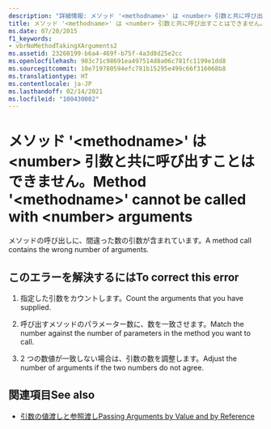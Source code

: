 ```yaml
---
description: "詳細情報: メソッド '<methodname>' は <number> 引数と共に呼び出すことはできません"
title: メソッド '<methodname>' は <number> 引数と共に呼び出すことはできません。
ms.date: 07/20/2015
f1_keywords:
- vbrNoMethodTakingXArguments2
ms.assetid: 23260199-b6a4-469f-b75f-4a3d8d25e2cc
ms.openlocfilehash: 903c71c98691ea497514d8a06c781fc1199e1dd8
ms.sourcegitcommit: 10e719780594efc781b15295e499c66f316068b8
ms.translationtype: HT
ms.contentlocale: ja-JP
ms.lasthandoff: 02/14/2021
ms.locfileid: "100430002"
---
```

# <a name="method-methodname-cannot-be-called-with-number-arguments"></a><span data-ttu-id="53391-103">メソッド '\<methodname>' は \<number> 引数と共に呼び出すことはできません。</span><span class="sxs-lookup"><span data-stu-id="53391-103">Method '\<methodname>' cannot be called with \<number> arguments</span></span>

<span data-ttu-id="53391-104">メソッドの呼び出しに、間違った数の引数が含まれています。</span><span class="sxs-lookup"><span data-stu-id="53391-104">A method call contains the wrong number of arguments.</span></span>  
  
## <a name="to-correct-this-error"></a><span data-ttu-id="53391-105">このエラーを解決するには</span><span class="sxs-lookup"><span data-stu-id="53391-105">To correct this error</span></span>  
  
1. <span data-ttu-id="53391-106">指定した引数をカウントします。</span><span class="sxs-lookup"><span data-stu-id="53391-106">Count the arguments that you have supplied.</span></span>  
  
2. <span data-ttu-id="53391-107">呼び出すメソッドのパラメーター数に、数を一致させます。</span><span class="sxs-lookup"><span data-stu-id="53391-107">Match the number against the number of parameters in the method you want to call.</span></span>  
  
3. <span data-ttu-id="53391-108">2 つの数値が一致しない場合は、引数の数を調整します。</span><span class="sxs-lookup"><span data-stu-id="53391-108">Adjust the number of arguments if the two numbers do not agree.</span></span>  
  
## <a name="see-also"></a><span data-ttu-id="53391-109">関連項目</span><span class="sxs-lookup"><span data-stu-id="53391-109">See also</span></span>

- [<span data-ttu-id="53391-110">引数の値渡しと参照渡し</span><span class="sxs-lookup"><span data-stu-id="53391-110">Passing Arguments by Value and by Reference</span></span>](../programming-guide/language-features/procedures/passing-arguments-by-value-and-by-reference.md)
